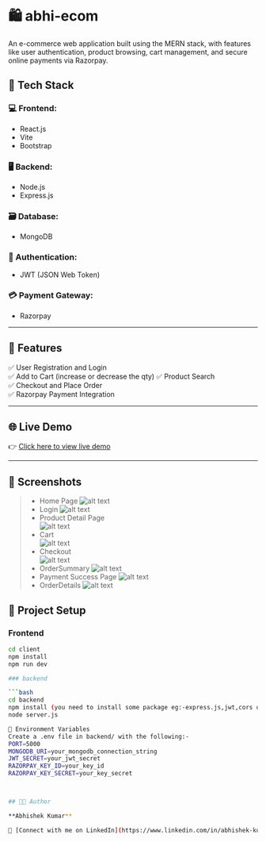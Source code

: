 # 🛍️ abhi-ecom

An e-commerce web application built using the MERN stack, with features like user authentication, product browsing, cart management, and secure online payments via Razorpay.

## 🔧 Tech Stack

### 💻 Frontend:
- React.js
- Vite
- Bootstrap

### 🖥️ Backend:
- Node.js
- Express.js

### 🗃️ Database:
- MongoDB

### 🔐 Authentication:
- JWT (JSON Web Token)

### 💳 Payment Gateway:
- Razorpay

---

## 🚀 Features

✅ User Registration and Login  
✅ Add to Cart (increase or decrease the qty)
✅ Product Search  
✅ Checkout and Place Order  
✅ Razorpay Payment Integration  

---

## 🌐 Live Demo

👉 [Click here to view live demo](https://abhi-ecom-frontend-4pey.vercel.app/)

---

## 📸 Screenshots

> - Home Page
![alt text](home.png)
> - Login
![alt text](login.png)
> - Product Detail Page  
![alt text](related.png)
> - Cart  
![alt text](cart.png)
> - Checkout  
![alt text](address.png)
> - OrderSummary
![alt text](order-1.png)
> - Payment Success Page
![alt text](payment.png)
> - OrderDetails
![alt text](orderdetails.png)



## 📂 Project Setup

### Frontend

```bash
cd client
npm install
npm run dev

### backend

```bash
cd backend
npm install (you need to install some package eg:-express.js,jwt,cors or other)
node server.js

🔐 Environment Variables
Create a .env file in backend/ with the following:-
PORT=5000
MONGODB_URI=your_mongodb_connection_string
JWT_SECRET=your_jwt_secret
RAZORPAY_KEY_ID=your_key_id
RAZORPAY_KEY_SECRET=your_key_secret



## 🧑‍💼 Author

**Abhishek Kumar**

🔗 [Connect with me on LinkedIn](https://www.linkedin.com/in/abhishek-kumar193/)

